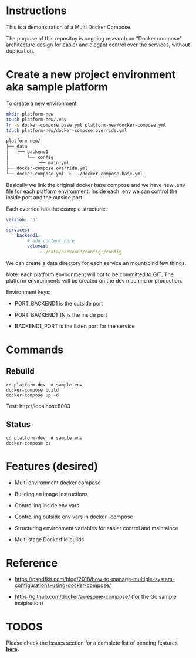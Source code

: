 # Instructions

This is a demonstration of a Multi Docker Compose.

The purpose of this repositoy is ongoing research on "Docker compose" architecture design for easier and elegant control over the services, without duplication.

# Create a new project environment aka sample platform

To create a new environment

```bash
mkdir platform-new
touch platform-new/.env
ln -s docker-compose.base.yml platform-new/docker-compose.yml
touch platform-new/docker-compose.override.yml
```

```bash
platform-new/
├── data
│   └── backend1
│       └── config
│           └── main.yml
├── docker-compose.override.yml
└── docker-compose.yml -> ../docker-compose.base.yml
```

Basically we link the original docker base compose and we have new .env file for each platform environment.
Inside each .env we can control the inside port and the outside port.

Each override has the example structure:

```yaml
version: '3'

services:
    backend1:
        # add content here
        volumes:
            - ./data/backend3/config:/config
```

We can create a data directory for each service an mount/bind few things.

Note: each platform environment will not to be committed to GIT.
The platform environments will be created on the dev machine or production.


Environment keys:

- PORT_BACKEND1 is the outside port

- PORT_BACKEND1_IN is the inside port

- BACKEND1_PORT is the listen port for the service

# Commands

## Rebuild

```
cd platform-dev  # sample env
docker-compose build
docker-compose up -d
```

Test: http://localhost:8003

## Status

```
cd platform-dev  # sample env
docker-compose ps
```

# Features (desired)

- Multi environment docker compose

- Building an image instructions

- Controlling inside env vars

- Controlling outside env vars in docker -compose

- Structuring environment variables for easier control and maintaince

- Multi stage Dockerfile builds


# Reference

- https://pspdfkit.com/blog/2018/how-to-manage-multiple-system-configurations-using-docker-compose/


- https://github.com/docker/awesome-compose/ (for the Go sample insipiration)


# TODOS

Please check the Issues section for a complete list of pending features **[here](https://github.com/gnud/multi-env-docker-compose-sample/issues/)**.
